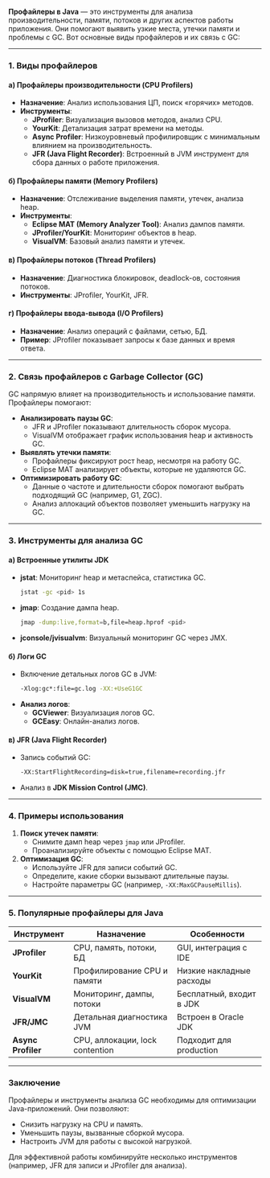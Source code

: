 **Профайлеры в Java** — это инструменты для анализа производительности, памяти, потоков и других аспектов работы приложения. Они помогают выявить узкие места, утечки памяти и проблемы с GC. Вот основные виды профайлеров и их связь с GC:

---

### **1. Виды профайлеров**
#### **а) Профайлеры производительности (CPU Profilers)**
- **Назначение**: Анализ использования ЦП, поиск «горячих» методов.
- **Инструменты**:
    - **JProfiler**: Визуализация вызовов методов, анализ CPU.
    - **YourKit**: Детализация затрат времени на методы.
    - **Async Profiler**: Низкоуровневый профилировщик с минимальным влиянием на производительность.
    - **JFR (Java Flight Recorder)**: Встроенный в JVM инструмент для сбора данных о работе приложения.

#### **б) Профайлеры памяти (Memory Profilers)**
- **Назначение**: Отслеживание выделения памяти, утечек, анализа heap.
- **Инструменты**:
    - **Eclipse MAT (Memory Analyzer Tool)**: Анализ дампов памяти.
    - **JProfiler/YourKit**: Мониторинг объектов в heap.
    - **VisualVM**: Базовый анализ памяти и утечек.

#### **в) Профайлеры потоков (Thread Profilers)**
- **Назначение**: Диагностика блокировок, deadlock-ов, состояния потоков.
- **Инструменты**: JProfiler, YourKit, JFR.

#### **г) Профайлеры ввода-вывода (I/O Profilers)**
- **Назначение**: Анализ операций с файлами, сетью, БД.
- **Пример**: JProfiler показывает запросы к базе данных и время ответа.

---

### **2. Связь профайлеров с Garbage Collector (GC)**
GC напрямую влияет на производительность и использование памяти. Профайлеры помогают:
- **Анализировать паузы GC**:
    - JFR и JProfiler показывают длительность сборок мусора.
    - VisualVM отображает график использования heap и активность GC.
- **Выявлять утечки памяти**:
    - Профайлеры фиксируют рост heap, несмотря на работу GC.
    - Eclipse MAT анализирует объекты, которые не удаляются GC.
- **Оптимизировать работу GC**:
    - Данные о частоте и длительности сборок помогают выбрать подходящий GC (например, G1, ZGC).
    - Анализ аллокаций объектов позволяет уменьшить нагрузку на GC.

---

### **3. Инструменты для анализа GC**
#### **а) Встроенные утилиты JDK**
- **jstat**: Мониторинг heap и метаспейса, статистика GC.
  ```bash
  jstat -gc <pid> 1s
  ```
- **jmap**: Создание дампа heap.
  ```bash
  jmap -dump:live,format=b,file=heap.hprof <pid>
  ```
- **jconsole/jvisualvm**: Визуальный мониторинг GC через JMX.

#### **б) Логи GC**
- Включение детальных логов GC в JVM:
  ```bash
  -Xlog:gc*:file=gc.log -XX:+UseG1GC
  ```
- **Анализ логов**:
    - **GCViewer**: Визуализация логов GC.
    - **GCEasy**: Онлайн-анализ логов.

#### **в) JFR (Java Flight Recorder)**
- Запись событий GC:
  ```bash
  -XX:StartFlightRecording=disk=true,filename=recording.jfr
  ```
- Анализ в **JDK Mission Control (JMC)**.

---

### **4. Примеры использования**
1. **Поиск утечек памяти**:
    - Снимите дамп heap через `jmap` или JProfiler.
    - Проанализируйте объекты с помощью Eclipse MAT.
2. **Оптимизация GC**:
    - Используйте JFR для записи событий GC.
    - Определите, какие сборки вызывают длительные паузы.
    - Настройте параметры GC (например, `-XX:MaxGCPauseMillis`).

---

### **5. Популярные профайлеры для Java**
| Инструмент       | Назначение                          | Особенности                          |
|------------------|-------------------------------------|--------------------------------------|
| **JProfiler**    | CPU, память, потоки, БД             | GUI, интеграция с IDE                |
| **YourKit**      | Профилирование CPU и памяти         | Низкие накладные расходы             |
| **VisualVM**     | Мониторинг, дампы, потоки           | Бесплатный, входит в JDK             |
| **JFR/JMC**      | Детальная диагностика JVM           | Встроен в Oracle JDK                 |
| **Async Profiler** | CPU, аллокации, lock contention   | Подходит для production              |

---

### **Заключение**
Профайлеры и инструменты анализа GC необходимы для оптимизации Java-приложений. Они позволяют:
- Снизить нагрузку на CPU и память.
- Уменьшить паузы, вызванные сборкой мусора.
- Настроить JVM для работы с высокой нагрузкой.

Для эффективной работы комбинируйте несколько инструментов (например, JFR для записи и JProfiler для анализа).